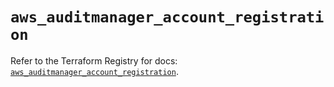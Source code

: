# `aws_auditmanager_account_registration`

Refer to the Terraform Registry for docs: [`aws_auditmanager_account_registration`](https://registry.terraform.io/providers/hashicorp/aws/5.40.0/docs/resources/auditmanager_account_registration).
